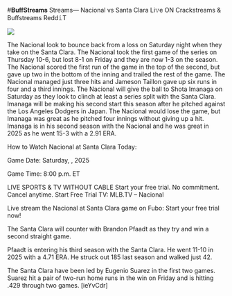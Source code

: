 #𝐁𝐮𝐟𝐟𝐒𝐭𝐫𝐞𝐚𝐦𝐬 Streams— Nacional vs Santa Clara Li𝚟e ON Crackstreams & Buffstreams Redd𝚒T  
  
  
[![](https://i.imgur.com/qSNzIqt.png)](https://movie.rssnews.media/dIYIbZGO.php)  
  
The Nacional look to bounce back from a loss on Saturday night when they take on the Santa Clara. The Nacional took the first game of the series on Thursday 10-6, but lost 8-1 on Friday and they are now 1-3 on the season. The Nacional scored the first run of the game in the top of the second, but gave up two in the bottom of the inning and trailed the rest of the game. The Nacional managed just three hits and Jameson Taillon gave up six runs in four and a third innings. The Nacional will give the ball to Shota Imanaga on Saturday as they look to clinch at least a series split with the Santa Clara. Imanaga will be making his second start this season after he pitched against the Los Angeles Dodgers in Japan. The Nacional would lose the game, but Imanaga was great as he pitched four innings without giving up a hit. Imanaga is in his second season with the Nacional and he was great in 2025 as he went 15-3 with a 2.91 ERA.

How to Watch Nacional at Santa Clara Today:

Game Date: Saturday, , 2025

Game Time: 8:00 p.m. ET

LIVE SPORTS & TV WITHOUT CABLE
Start your free trial. No commitment. Cancel anytime.
Start Free Trial
TV: MLB.TV – Nacional

Live stream the Nacional at Santa Clara game on Fubo: Start your free trial now!

The Santa Clara will counter with Brandon Pfaadt as they try and win a second straight game.

Pfaadt is entering his third season with the Santa Clara. He went 11-10 in 2025 with a 4.71 ERA. He struck out 185 last season and walked just 42.

The Santa Clara have been led by Eugenio Suarez in the first two games. Suarez hit a pair of two-run home runs in the win on Friday and is hitting .429 through two games. [ieYvCdr]